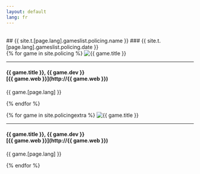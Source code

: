 ```yaml
---
layout: default
lang: fr
---
```

<title>{{ site.t.[page.lang].gameslist.policing.name }}</title>

<section id="games" class="container-fluid content-section text-center bg-yellow" markdown="1">
<br>
## {{ site.t.[page.lang].gameslist.policing.name }}
### {{ site.t.[page.lang].gameslist.policing.date }}
<br>
</section>

<div class="col-lg-10 col-lg-offset-1 text-justify" markdown="1">
{% for game in site.policing %}
<img src="/img/{{ game.tag }}/{{ game.img }}" alt="{{ game.title }}" class="img-responsive; {{ game.dir }}">

---

#### {{ game.title }}, {{ game.dev }}<br>[{{ game.web }}](http://{{ game.web }})
{{ game.[page.lang] }}

{% endfor %}

{% for game in site.policingextra %}
<img src="/img/{{ game.tag }}/{{ game.img }}" alt="{{ game.title }}" class="img-responsive; {{ game.dir }}">

---

#### {{ game.title }}, {{ game.dev }}<br>[{{ game.web }}](http://{{ game.web }})
{{ game.[page.lang] }}

{% endfor %}
</div>
